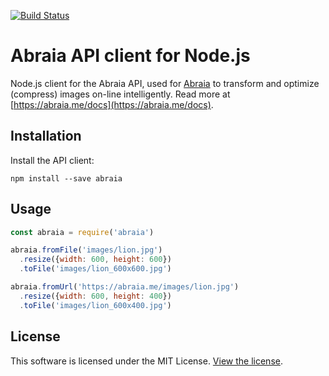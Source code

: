 [![Build Status](https://travis-ci.org/abraia/abraia-nodejs.svg)](https://travis-ci.org/abraia/abraia-nodejs)

# Abraia API client for Node.js

Node.js client for the Abraia API, used for [Abraia](https://abraia.me) to transform
and optimize (compress) images on-line intelligently. Read more at [https://abraia.me/docs](https://abraia.me/docs).

## Installation

Install the API client:

```
npm install --save abraia
```

## Usage

```js
const abraia = require('abraia')

abraia.fromFile('images/lion.jpg')
  .resize({width: 600, height: 600})
  .toFile('images/lion_600x600.jpg')

abraia.fromUrl('https://abraia.me/images/lion.jpg')
  .resize({width: 600, height: 400})
  .toFile('images/lion_600x400.jpg')
```

## License

This software is licensed under the MIT License. [View the license](LICENSE).
